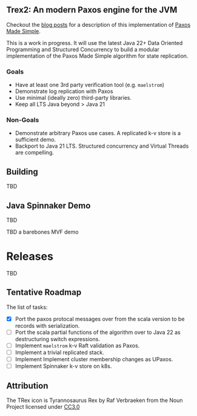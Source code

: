 
## Trex2: An modern Paxos engine for the JVM

Checkout the [blog posts](https://simbo1905.wordpress.com/2016/01/09/trex-a-paxos-replication-engine/) for a description of this implementation of [Paxos Made Simple](https://courses.cs.washington.edu/courses/cse550/17au/papers/CSE550.paxos-simple.pdf).

This is a work in progress. It will use the latest Java 22+ Data Oriented Programming and Structured Concurrency to build a modular implementation of the Paxos Made Simple algorithm for state replication.

### Goals

 - Have at least one 3rd party verification tool (e.g. `maelstrom`)
 - Demonstrate log replication with Paxos
 - Use minimal (ideally zero) third-party libraries.
 - Keep all LTS Java beyond > Java 21

### Non-Goals

 - Demonstrate arbitrary Paxos use cases. A replicated k-v store is a sufficient demo.
 - Backport to Java 21 LTS. Structured concurrency and Virtual Threads are compelling. 

## Building

TBD

## Java Spinnaker Demo

TBD

TBD a barebones MVF demo

# Releases

TBD

## Tentative Roadmap

The list of tasks: 

 - [x] Port the paxos protocal messages over from the scala version to be records with serialization. 
 - [ ] Port the scala partial functions of the algorithm over to Java 22 as destructuring switch expressions.
 - [ ] Implement `maelstrom` k-v Raft validation as Paxos. 
 - [ ] Implement a trivial replicated stack. 
 - [ ] Implement Implement cluster membership changes as UPaxos. 
 - [ ] Implement Spinnaker k-v store on k8s. 

## Attribution

The TRex icon is Tyrannosaurus Rex by Raf Verbraeken from the Noun Project licensed under [CC3.0](http://creativecommons.org/licenses/by/3.0/us/)
